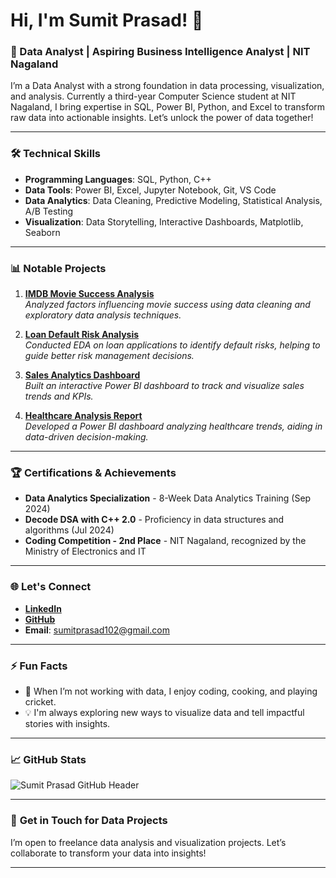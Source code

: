 # Hi, I'm Sumit Prasad! 👋

### 🚀 Data Analyst | Aspiring Business Intelligence Analyst | NIT Nagaland

I’m a Data Analyst with a strong foundation in data processing, visualization, and analysis. Currently a third-year Computer Science student at NIT Nagaland, I bring expertise in SQL, Power BI, Python, and Excel to transform raw data into actionable insights. Let’s unlock the power of data together!

---

### 🛠️ **Technical Skills**

- **Programming Languages**: SQL, Python, C++
- **Data Tools**: Power BI, Excel, Jupyter Notebook, Git, VS Code
- **Data Analytics**: Data Cleaning, Predictive Modeling, Statistical Analysis, A/B Testing
- **Visualization**: Data Storytelling, Interactive Dashboards, Matplotlib, Seaborn

---

### 📊 **Notable Projects**

1. **[IMDB Movie Success Analysis](https://github.com/Sumit123sm/project-trinity/tree/main/IMB%20MOVIE)**  
   *Analyzed factors influencing movie success using data cleaning and exploratory data analysis techniques.*

2. **[Loan Default Risk Analysis](https://github.com/Sumit123sm/project-trinity/tree/main/Loan%20Default%20Risk%20Analysis)**  
   *Conducted EDA on loan applications to identify default risks, helping to guide better risk management decisions.*

3. **[Sales Analytics Dashboard](https://github.com/Sumit123sm/Create-a-Sales-Analytics-Dashboard)**  
   *Built an interactive Power BI dashboard to track and visualize sales trends and KPIs.*

4. **[Healthcare Analysis Report](https://github.com/Sumit123sm/Health_Car_Report)**  
   *Developed a Power BI dashboard analyzing healthcare trends, aiding in data-driven decision-making.*

---

### 🏆 **Certifications & Achievements**

- **Data Analytics Specialization** - 8-Week Data Analytics Training (Sep 2024)
- **Decode DSA with C++ 2.0** - Proficiency in data structures and algorithms (Jul 2024)
- **Coding Competition - 2nd Place** - NIT Nagaland, recognized by the Ministry of Electronics and IT

---

### 🌐 **Let's Connect**

- **[LinkedIn](https://linkedin.com/in/sumit-prasad-811736264)**
- **[GitHub](https://github.com/Sumit123sm)**
- **Email**: [sumitprasad102@gmail.com](mailto:sumitprasad102@gmail.com)

---

### ⚡ **Fun Facts**
- 🌟 When I’m not working with data, I enjoy coding, cooking, and playing cricket.
- 💡 I'm always exploring new ways to visualize data and tell impactful stories with insights.

---

### 📈 **GitHub Stats**

![Sumit Prasad GitHub Header](https://github.com/Sumit123sm/sumitimage/blob/main/DALL%C2%B7E%202024-11-10%2003.43.32%20-%20Design%20an%20interactive%20GitHub%20profile%20header%20image%20for%20a%20Data%20Analyst%20named%20Sumit%20Prasad.%20Include%20data%20analytics-related%20elements%20like%20charts%2C%20SQL%20code.webp)



---

### 💼 **Get in Touch for Data Projects**

I’m open to freelance data analysis and visualization projects. Let’s collaborate to transform your data into insights!

---

